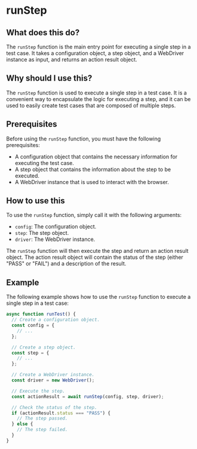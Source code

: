 
  
   # **runStep**

## What does this do?

The `runStep` function is the main entry point for executing a single step in a test case. It takes a configuration object, a step object, and a WebDriver instance as input, and returns an action result object.

## Why should I use this?

The `runStep` function is used to execute a single step in a test case. It is a convenient way to encapsulate the logic for executing a step, and it can be used to easily create test cases that are composed of multiple steps.

## Prerequisites

Before using the `runStep` function, you must have the following prerequisites:

* A configuration object that contains the necessary information for executing the test case.
* A step object that contains the information about the step to be executed.
* A WebDriver instance that is used to interact with the browser.

## How to use this

To use the `runStep` function, simply call it with the following arguments:

* `config`: The configuration object.
* `step`: The step object.
* `driver`: The WebDriver instance.

The `runStep` function will then execute the step and return an action result object. The action result object will contain the status of the step (either "PASS" or "FAIL") and a description of the result.

## Example

The following example shows how to use the `runStep` function to execute a single step in a test case:

```javascript
async function runTest() {
  // Create a configuration object.
  const config = {
    // ...
  };

  // Create a step object.
  const step = {
    // ...
  };

  // Create a WebDriver instance.
  const driver = new WebDriver();

  // Execute the step.
  const actionResult = await runStep(config, step, driver);

  // Check the status of the step.
  if (actionResult.status === "PASS") {
    // The step passed.
  } else {
    // The step failed.
  }
}
```
  
  